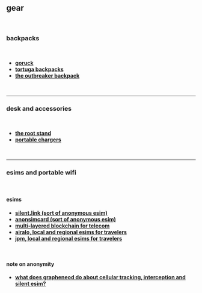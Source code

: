 ## gear

<br>

### backpacks

<br>

* **[goruck](https://www.goruck.com/)**
* **[tortuga backpacks](https://www.tortugabackpacks.com/)**
* **[the outbreaker backpack](https://www.tortugabackpacks.com/products/outbreaker-travel-backpack)**

<br>

---

### desk and accessories

<br>

* **[the root stand](https://www.therooststand.com/)**
* **[portable chargers](https://www.anker.com/products/taxons/107/Portable%20Chargers)**


<br>

---

### esims and portable wifi 

<br>

#### esims

* **[silent.link (sort of anonymous esim)](https://silent.link/)**
* **[anonsimcard  (sort of anonymous esim)](https://anonsimcard.com/)**
* **[multi-layered blockchain for telecom](https://www.dentnet.io/)**
* **[airalo, local and regional esims for travelers](https://www.airalo.com/)**
* **[jpm, local and regional esims for travelers](https://jmp.chat/sim)**

<br>

#### note on anonymity

* **[what does grapheneod do about cellular tracking, interception and silent esim?](https://grapheneos.org/faq#cellular-tracking)**
